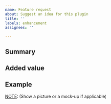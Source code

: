 ```yaml
---
name: Feature request
about: Suggest an idea for this plugin
title: ''
labels: enhancement
assignees: ''

---
```


## Summary
[TIP]:  # (DO NOT include screenshots of your actual database)
[TIP]: # (DO NOT post sensitive data of any kind)
[NOTE]: # (Provide a brief overview of what the new feature is all about )


## Added value
[NOTE]: # (Describe how you and other users would benefit from this feature)


## Example
[NOTE]: (Show a picture or a mock-up if applicable)
